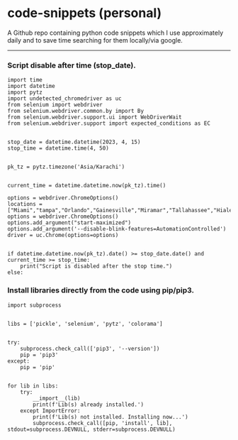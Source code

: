 # code-snippets (personal)
A Github repo containing python code snippets which I use approximately daily and to save time searching for them locally/via google.

---

### Script disable after time (stop_date).
```python3
import time
import datetime
import pytz
import undetected_chromedriver as uc
from selenium import webdriver
from selenium.webdriver.common.by import By
from selenium.webdriver.support.ui import WebDriverWait
from selenium.webdriver.support import expected_conditions as EC


stop_date = datetime.datetime(2023, 4, 15)
stop_time = datetime.time(4, 50)


pk_tz = pytz.timezone('Asia/Karachi')


current_time = datetime.datetime.now(pk_tz).time()

options = webdriver.ChromeOptions()
locations = ["Miami","tampa","Orlando","Gainesville","Miramar","Tallahassee","Hialeah"]
options = webdriver.ChromeOptions()
options.add_argument("start-maximized")
options.add_argument('--disable-blink-features=AutomationControlled')
driver = uc.Chrome(options=options)


if datetime.datetime.now(pk_tz).date() >= stop_date.date() and current_time >= stop_time:
    print("Script is disabled after the stop time.")
else:
```

### Install libraries directly from the code using pip/pip3.
```python3
import subprocess


libs = ['pickle', 'selenium', 'pytz', 'colorama']


try:
    subprocess.check_call(['pip3', '--version'])
    pip = 'pip3'
except:
    pip = 'pip'


for lib in libs:
    try:
        __import__(lib)
        print(f'Lib(s) already installed.')
    except ImportError:
        print(f'Lib(s) not installed. Installing now...')
        subprocess.check_call([pip, 'install', lib], stdout=subprocess.DEVNULL, stderr=subprocess.DEVNULL)

```
